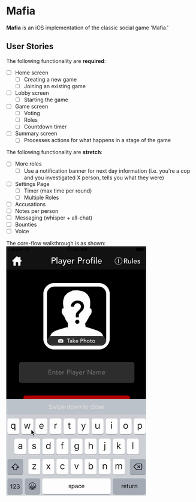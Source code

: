 # Mafia

**Mafia** is an iOS implementation of the classic social game 'Mafia.'

## User Stories

The following functionality are **required**:

- [ ] Home screen
  - [ ] Creating a new game
  - [ ] Joining an existing game
- [ ] Lobby screen
  - [ ] Starting the game
- [ ] Game screen
  - [ ] Voting
  - [ ] Roles
  - [ ] Countdown timer
- [ ] Summary screen
  - [ ] Processes actions for what happens in a stage of the game

The following functionality are **stretch**:

- [ ] More roles
  - [ ] Use a notification banner for next day information (i.e. you're a cop and you investigated X person, tells you what they were)
- [ ] Settings Page
  - [ ] Timer (max time per round)
  - [ ] Multiple Roles
- [ ] Accusations
- [ ] Notes per person
- [ ] Messaging (whisper + all-chat)
- [ ] Bounties
- [ ] Voice

The core-flow walkthrough is as shown:
<img src='coreflow.gif' />
